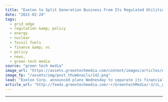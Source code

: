 ```yaml
---
title: "Exelon to Split Generation Business From Its Regulated Utilities"
date: "2021-02-24"
tags: 
  - grid edge
  - regulation &amp; policy
  - energy
  - nuclear
  - fossil fuels
  - finance &amp; vc
  - policy
  - news,
  - green tech media
source: "green tech media"
image_url: "https://assets.greentechmedia.com/content/images/articles/exelon-nuclear-XL.jpg"
image_fp: "/assets/img/post_thumbnails/142.png"
lead: "Exelon Corp. announced plans Wednesday to separate its financially challenged nuclear power plant fleet and other generation assets from its multistate regulated utilities business. The plan, which will require approval from federal and state regulat ..."
article_url: "http://feeds.greentechmedia.com/~r/GreentechMedia/~3/cL_gPZmK8Wg/exelon-to-split-generation-business-from-its-regulated-utilities"
---
```


---
